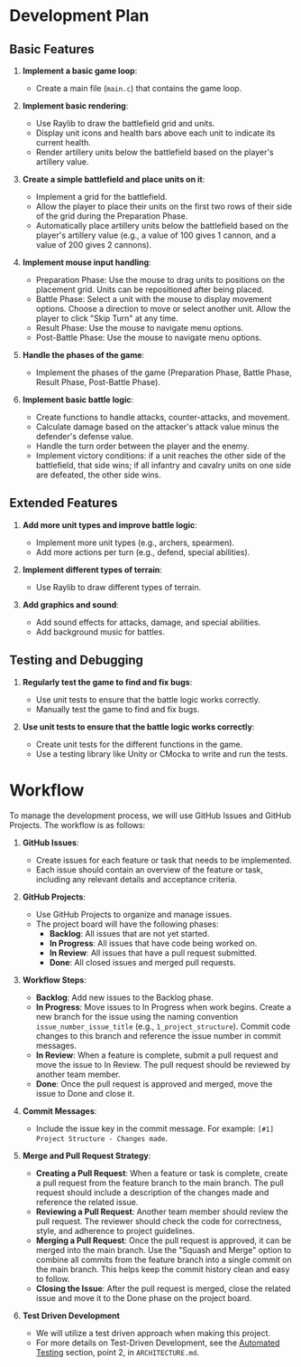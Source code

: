 # Development Plan

## Basic Features

1. **Implement a basic game loop**:
    - Create a main file (`main.c`) that contains the game loop.

2. **Implement basic rendering**:
    - Use Raylib to draw the battlefield grid and units.
    - Display unit icons and health bars above each unit to indicate its current health.
    - Render artillery units below the battlefield based on the player's artillery value.

3. **Create a simple battlefield and place units on it**:
    - Implement a grid for the battlefield.
    - Allow the player to place their units on the first two rows of their side of the grid during the Preparation Phase.
    - Automatically place artillery units below the battlefield based on the player's artillery value (e.g., a value of 100 gives 1 cannon, and a value of 200 gives 2 cannons).

4. **Implement mouse input handling**:
    - Preparation Phase: Use the mouse to drag units to positions on the placement grid. Units can be repositioned after being placed.
    - Battle Phase: Select a unit with the mouse to display movement options. Choose a direction to move or select another unit. Allow the player to click "Skip Turn" at any time.
    - Result Phase: Use the mouse to navigate menu options.
    - Post-Battle Phase: Use the mouse to navigate menu options.

5. **Handle the phases of the game**:
    - Implement the phases of the game (Preparation Phase, Battle Phase, Result Phase, Post-Battle Phase).

6. **Implement basic battle logic**:
    - Create functions to handle attacks, counter-attacks, and movement.
    - Calculate damage based on the attacker's attack value minus the defender's defense value.
    - Handle the turn order between the player and the enemy.
    - Implement victory conditions: if a unit reaches the other side of the battlefield, that side wins; if all infantry and cavalry units on one side are defeated, the other side wins.

## Extended Features

1. **Add more unit types and improve battle logic**:
    - Implement more unit types (e.g., archers, spearmen).
    - Add more actions per turn (e.g., defend, special abilities).

2. **Implement different types of terrain**:
    - Use Raylib to draw different types of terrain.

3. **Add graphics and sound**:
    - Add sound effects for attacks, damage, and special abilities.
    - Add background music for battles.

## Testing and Debugging

1. **Regularly test the game to find and fix bugs**:
    - Use unit tests to ensure that the battle logic works correctly.
    - Manually test the game to find and fix bugs.

2. **Use unit tests to ensure that the battle logic works correctly**:
    - Create unit tests for the different functions in the game.
    - Use a testing library like Unity or CMocka to write and run the tests.

# Workflow

To manage the development process, we will use GitHub Issues and GitHub Projects. The workflow is as follows:

1. **GitHub Issues**:
    - Create issues for each feature or task that needs to be implemented.
    - Each issue should contain an overview of the feature or task, including any relevant details and acceptance criteria.

2. **GitHub Projects**:
    - Use GitHub Projects to organize and manage issues.
    - The project board will have the following phases:
        - **Backlog**: All issues that are not yet started.
        - **In Progress**: All issues that have code being worked on.
        - **In Review**: All issues that have a pull request submitted.
        - **Done**: All closed issues and merged pull requests.

3. **Workflow Steps**:
    - **Backlog**: Add new issues to the Backlog phase.
    - **In Progress**: Move issues to In Progress when work begins. Create a new branch for the issue using the naming convention `issue_number_issue_title` (e.g., `1_project_structure`). Commit code changes to this branch and reference the issue number in commit messages.
    - **In Review**: When a feature is complete, submit a pull request and move the issue to In Review. The pull request should be reviewed by another team member.
    - **Done**: Once the pull request is approved and merged, move the issue to Done and close it.

4. **Commit Messages**:
    - Include the issue key in the commit message. For example: `[#1] Project Structure - Changes made`.

5. **Merge and Pull Request Strategy**:
    - **Creating a Pull Request**: When a feature or task is complete, create a pull request from the feature branch to the main branch. The pull request should include a description of the changes made and reference the related issue.
    - **Reviewing a Pull Request**: Another team member should review the pull request. The reviewer should check the code for correctness, style, and adherence to project guidelines.
    - **Merging a Pull Request**: Once the pull request is approved, it can be merged into the main branch. Use the "Squash and Merge" option to combine all commits from the feature branch into a single commit on the main branch. This helps keep the commit history clean and easy to follow.
    - **Closing the Issue**: After the pull request is merged, close the related issue and move it to the Done phase on the project board.

6. **Test Driven Development**
    - We will utilize a test driven approach when making this project.
    - For more details on Test-Driven Development, see the [Automated Testing](ARCHITECTURE.md#automated-testing) section, point 2, in `ARCHITECTURE.md`.